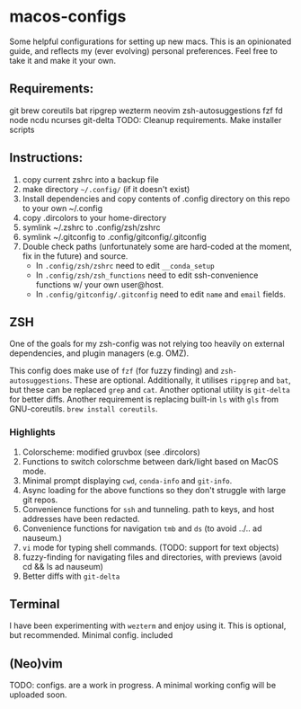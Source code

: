 # macos-configs
Some helpful configurations for setting up new macs.
This is an opinionated guide, and reflects my (ever evolving) personal preferences.
Feel free to take it and make it your own. 

## Requirements:
git
brew
coreutils
bat
ripgrep
wezterm
neovim
zsh-autosuggestions
fzf
fd
node
ncdu
ncurses
git-delta
TODO: Cleanup requirements. Make installer scripts

## Instructions:
1. copy current zshrc into a backup file
2. make directory `~/.config/` (if it doesn't exist)
3. Install dependencies and copy contents of .config directory on this repo to your own ~/.config
4. copy .dircolors to your home-directory
5. symlink ~/.zshrc to .config/zsh/zshrc
6. symlink ~/.gitconfig to .config/gitconfig/.gitconfig
7. Double check paths (unfortunately some are hard-coded at the moment, fix in the future) and source.
    * In `.config/zsh/zshrc` need to edit `__conda_setup` 
    * In `.config/zsh/zsh_functions` need to edit ssh-convenience functions w/ your own user@host.
    * In `.config/gitconfig/.gitconfig` need to edit `name` and `email` fields.

## ZSH

One of the goals for my zsh-config was not relying too heavily on 
external dependencies, and plugin managers (e.g. OMZ). 

This config does make use of `fzf` (for fuzzy finding) and `zsh-autosuggestions`. These are optional.
Additionally, it utilises `ripgrep` and `bat`, but these can be replaced `grep` and `cat`.
Another optional utility is `git-delta` for better diffs.
Another requirement is replacing built-in `ls` with `gls` from GNU-coreutils. 
`brew install coreutils`. 

### Highlights
1. Colorscheme: modified gruvbox (see .dircolors)
2. Functions to switch colorschme between dark/light based on MacOS mode.
3. Minimal prompt displaying `cwd`, `conda-info` and `git-info`.
4. Async loading for the above functions so they don't struggle with large git repos.
5. Convenience functions for `ssh` and tunneling. path to keys, and host addresses have been redacted.
6. Convenience functions for navigation `tmb` and `ds` (to avoid ../.. ad nauseum.)
7. `vi` mode for typing shell commands. (TODO: support for text objects)
8. fuzzy-finding for navigating files and directories, with previews (avoid cd && ls ad nauseum)
9. Better diffs with `git-delta`
## Terminal
I have been experimenting with `wezterm` and enjoy using it. This is optional, but recommended.
Minimal config. included

## (Neo)vim

TODO: configs. are a work in progress. A minimal working 
config will be uploaded soon.
